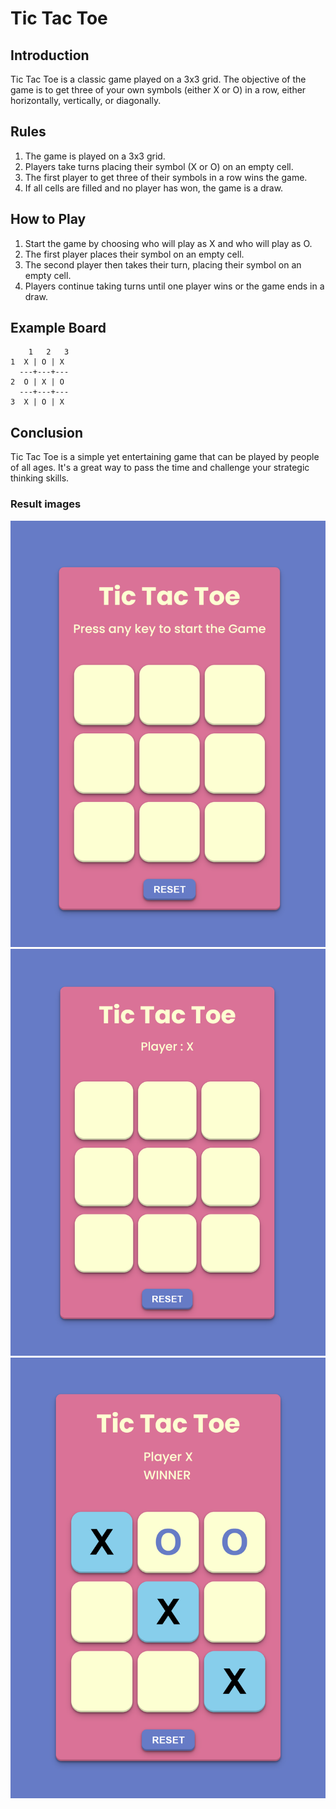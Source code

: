 # Tic Tac Toe

## Introduction
Tic Tac Toe is a classic game played on a 3x3 grid. The objective of the game is to get three of your own symbols (either X or O) in a row, either horizontally, vertically, or diagonally.

## Rules
1. The game is played on a 3x3 grid.
2. Players take turns placing their symbol (X or O) on an empty cell.
3. The first player to get three of their symbols in a row wins the game.
4. If all cells are filled and no player has won, the game is a draw.

## How to Play
1. Start the game by choosing who will play as X and who will play as O.
2. The first player places their symbol on an empty cell.
3. The second player then takes their turn, placing their symbol on an empty cell.
4. Players continue taking turns until one player wins or the game ends in a draw.

## Example Board
```
    1   2   3
1  X | O | X
  ---+---+---
2  O | X | O
  ---+---+---
3  X | O | X
```

## Conclusion
Tic Tac Toe is a simple yet entertaining game that can be played by people of all ages. It's a great way to pass the time and challenge your strategic thinking skills.

### Result images

[](resultImages) ![text](<resultImages/Screenshot 2024-06-29 114445.png>) ![text](<resultImages/Screenshot 2024-06-29 114456.png>) ![text](<resultImages/Screenshot 2024-06-29 114516.png>)